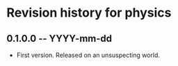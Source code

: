 # Revision history for physics

## 0.1.0.0 -- YYYY-mm-dd

* First version. Released on an unsuspecting world.
